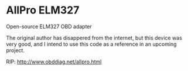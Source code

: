# AllPro ELM327
Open-source ELM327 OBD adapter

The original author has disappered from the internet, but this device was very good, and I intend to use this code as a reference in an upcoming project.

RIP: http://www.obddiag.net/allpro.html
